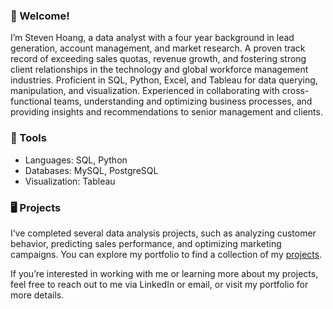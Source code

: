 ### 🚀 Welcome!

<!--
**stevenhoang713/stevenhoang713** is a ✨ _special_ ✨ repository because its `README.md` (this file) appears on your GitHub profile.

Here are some ideas to get you started:

- 🔭 I’m currently working on ...
- 🌱 I’m currently learning ...
- 👯 I’m looking to collaborate on ...
- 🤔 I’m looking for help with ...
- 💬 Ask me about ...
- 📫 How to reach me: ...
- 😄 Pronouns: ...
- ⚡ Fun fact: ...
-->
I’m Steven Hoang, a data analyst with a four year background in lead generation, account management, and market research. A proven track record of exceeding sales quotas, revenue growth, and fostering strong client relationships in the technology and global workforce management industries. Proficient in SQL, Python, Excel, and Tableau for data querying, manipulation, and visualization. Experienced in collaborating with cross-functional teams, understanding and optimizing business processes, and providing insights and recommendations to senior management and clients.

### 🔧 Tools

- Languages: SQL, Python
- Databases: MySQL, PostgreSQL
- Visualization: Tableau
  
### 🖥️ Projects 

I’ve completed several data analysis projects, such as analyzing customer behavior, predicting sales performance, and optimizing marketing campaigns. You can explore my portfolio to find a collection of my [projects](https://github.com/stevenhoang713/Portfolio).

If you’re interested in working with me or learning more about my projects, feel free to reach out to me via LinkedIn or email, or visit my portfolio for more details. 

